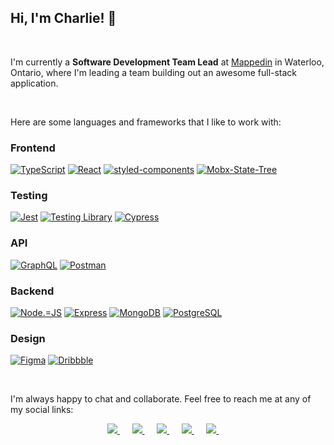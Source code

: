 ## Hi, I'm Charlie! 👋

<br />

I'm currently a **Software Development Team Lead** at
<a href="https://www.mappedin.com/">Mappedin</a> in Waterloo, Ontario, where I'm leading a team building out an awesome full-stack application.

<br />

Here are some languages and frameworks that I like to work with:

### Frontend

[![TypeScript](https://img.shields.io/badge/TypeScript-3178C6?style=flat-square&logo=typescript&logoColor=white)](https://www.typescriptlang.org/)
[![React](https://img.shields.io/badge/React-20232a?style=flat-square&logo=react&logoColor=61DAFB)](https://reactjs.org/)
[![styled-components](https://img.shields.io/badge/styled--components-DB7093?style=flat-square&logo=styled-components&logoColor=white)](https://styled-components.com/)
[![Mobx-State-Tree](https://img.shields.io/badge/MobX--State--Tree-FF7102?style=flat-square&logo=Mobx-State-Tree&logoColor=white)](https://mobx-state-tree.js.org/intro/welcome)

### Testing

[![Jest](https://img.shields.io/badge/Jest-C21325?style=flat-square&logo=jest)](https://jestjs.io/)
[![Testing Library](https://img.shields.io/badge/Testing%20Library-E33332?style=flat-square&logo=testing%20library&logoColor=white)](https://testing-library.com/docs/react-testing-library/intro/)
[![Cypress](https://img.shields.io/badge/Cypress-17202C?style=flat-square&logo=cypress&logoColor=white)](https://www.cypress.io/)

### API

[![GraphQL](https://img.shields.io/badge/GraphQL-E10098?style=flat-square&logo=graphql&logoColor=white)](https://graphql.org/)
[![Postman](https://img.shields.io/badge/Postman-FF6C37?style=flat-square&logo=Postman&logoColor=white)](https://www.postman.com/)

### Backend

[![Node.=JS](https://img.shields.io/badge/Node.JS-339933?style=flat-square&logo=node.js&logoColor=white)](https://nodejs.org/en/)
[![Express](https://img.shields.io/badge/Express.JS-000000?style=flat-square&logo=express&logoColor=white)](https://expressjs.com/)
[![MongoDB](https://img.shields.io/badge/MongoDB-47A248?style=flat-square&logo=mongodb&logoColor=white)](https://www.mongodb.com/1)
[![PostgreSQL](https://img.shields.io/badge/PostgreSQL-336791?style=flat-square&logo=postgresql&logoColor=white)](https://www.postgresql.org/)

### Design

[![Figma](https://img.shields.io/badge/Figma-F24E1E?style=flat-square&logo=Figma&logoColor=white)](https://reactjs.org/)
[![Dribbble](https://img.shields.io/badge/Dribbble-EA4C89?style=flat-square&logo=dribbble&logoColor=white)](https://dribbble.com/)

<br />

I'm always happy to chat and collaborate. Feel free to reach me at any of my social links:

<p align="center">
    <a href="https://www.linkedin.com/in/charlesdobson/">
    <img src="https://img.shields.io/badge/LinkedIn-0077B5?style=for-the-badge&logo=linkedin&logoColor=white" />
    </a>&nbsp;&nbsp;&nbsp;&nbsp;
    <a href="https://twitter.com/CharlieDobson">
    <img src="https://img.shields.io/badge/Twitter-1DA1F2?style=for-the-badge&logo=twitter&logoColor=white" />
    </a>&nbsp;&nbsp;&nbsp;&nbsp;
    <a href="https://stackoverflow.com/users/11122860/charlie-dobson">
    <img src="https://img.shields.io/badge/Stack_Overflow-FE7A16?style=for-the-badge&logo=stack-overflow&logoColor=white" />
    </a>&nbsp;&nbsp;&nbsp;&nbsp;
    <a href="mailto:charlesdobson92@gmail.com">
    <img src="https://img.shields.io/badge/Gmail-D14836?style=for-the-badge&logo=gmail&logoColor=white" />
    </a>&nbsp;&nbsp;&nbsp;&nbsp;
    <a href="https://open.spotify.com/user/charles-dobson?si=39077ee3e6c74359">
        <img src="https://img.shields.io/badge/Spotify-1ED760?style=for-the-badge&logo=spotify&logoColor=white" />
    </a>&nbsp;&nbsp;&nbsp;&nbsp;
</p>
